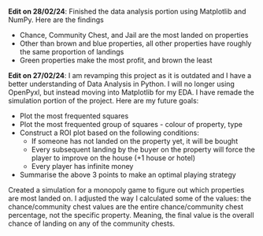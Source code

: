 **Edit on 28/02/24**: Finished the data analysis portion using Matplotlib and NumPy. Here are the findings
- Chance, Community Chest, and Jail are the most landed on properties
- Other than brown and blue properties,  all other properties have roughly the same proportion of landings
- Green properties make the most profit, and brown the least

**Edit on 27/02/24**: I am revamping this project as it is outdated and I have a better understanding of Data Analysis in Python. I will no longer using OpenPyxl, but instead moving into Matplotlib for my EDA. I have remade the simulation portion of the project. Here are my future goals: 
- Plot the most frequented squares
- Plot the most frequented group of squares - colour of property, type
- Construct a ROI plot based on the following conditions:
  - If someone has not landed on the property yet, it will be bought
  - Every subsequent landing by the buyer on the property will force the player to improve on the house (+1 house or hotel)
  - Every player has infinite money
- Summarise the above 3 points to make an optimal playing strategy

Created a simulation for a monopoly game to figure out which properties are most landed on. I adjusted the way I calculated some of the values: the chance/community chest values are the entire chance/community chest percentage, not the specific property. Meaning, the final value is the overall chance of landing on any of the community chests. 
